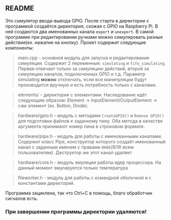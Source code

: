 ## **README** 
Это симулятор ввода-вывода GPIO. После старта в директории с программой создаётся директория, схожая с GPIO на Raspberry Pi. В ней создаются два именованных канала `export` и `unexport`. В самой программе при редактировании ручками можно симулировать разные действия(ex. нажатие на кнопку). Проект содержит следующие компоненты: 

> main.cpp - основной модуль для запуска и редактирования симуляции. Содержит 2 переменные: `simulating` и `fifo_simulating`. Первая отвечает только за симуляцию действий, второй за симуляцию каналов, подключенных GPIO и т.д. Параметр simulating **можно** отключать, если все манипуляции будут производится вручную и есть потребность только с каналами.

> elements/ - директория с элементами. Наследование идёт следующим образом: Element -> InputElement/OutputElement -> сам элемент (ex. Button, Diode). 

> hardware/gpio.h - модуль с методами `CreateGPIO()` и `Remove GPIO()` для подготовки файлов к заданному пину. Оба метода в качестве 
            аргумента принимают номер пина в строковом формате.

> hardware/pipe.h - модуль для работы с именованными каналами. Содержит класс Pipe, конструктор которого создаёт именованный
            канал с заданным именем с правами `0666`(R/W всем пользователям). Деструктор же этот канал удаляет
            
> hardware/core.h - модуль эмуляции работы ядер процессора. На данный момент эмулируется только температура

> fileworker.h - модуль для работы с командной оболочкой и с константами директорий.

Программа зациклена, так что Ctrl+C в помощь, благо обработчик сигналов есть.
### При завершении программы директории удаляются!
